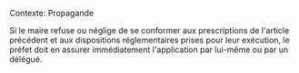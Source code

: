 Contexte: Propagande

Si le maire refuse ou néglige de se conformer aux prescriptions de l'article précédent et aux dispositions réglementaires prises pour leur exécution, le préfet doit en assurer immédiatement l'application par lui-même ou par un délégué.